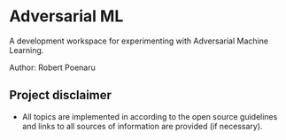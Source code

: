 # Adversarial ML

A development workspace for experimenting with Adversarial Machine Learning.

Author:
Robert Poenaru

## Project disclaimer
* All topics are implemented in according to the open source guidelines and links to all sources of information are provided (if necessary).
